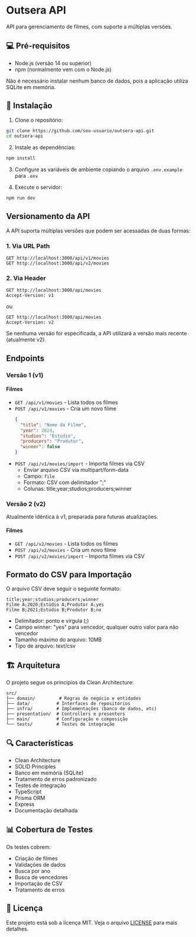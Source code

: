 # Outsera API

API para gerenciamento de filmes, com suporte a múltiplas versões.

## 💻 Pré-requisitos

- Node.js (versão 14 ou superior)
- npm (normalmente vem com o Node.js)

Não é necessário instalar nenhum banco de dados, pois a aplicação utiliza SQLite em memória.

## 🚀 Instalação

1. Clone o repositório:
```bash
git clone https://github.com/seu-usuario/outsera-api.git
cd outsera-api
```

2. Instale as dependências:
```bash
npm install
```

3. Configure as variáveis de ambiente copiando o arquivo `.env.example` para `.env`

4. Execute o servidor:
```bash
npm run dev
```

## Versionamento da API

A API suporta múltiplas versões que podem ser acessadas de duas formas:

### 1. Via URL Path

```
GET http://localhost:3000/api/v1/movies
GET http://localhost:3000/api/v2/movies
```

### 2. Via Header

```
GET http://localhost:3000/api/movies
Accept-Version: v1
```

ou

```
GET http://localhost:3000/api/movies
Accept-Version: v2
```

Se nenhuma versão for especificada, a API utilizará a versão mais recente (atualmente v2).

## Endpoints

### Versão 1 (v1)

#### Filmes

- `GET /api/v1/movies` - Lista todos os filmes
- `POST /api/v1/movies` - Cria um novo filme
  ```json
  {
    "title": "Nome do Filme",
    "year": 2024,
    "studios": "Estúdio",
    "producers": "Produtor",
    "winner": false
  }
  ```
- `POST /api/v1/movies/import` - Importa filmes via CSV
  - Enviar arquivo CSV via multipart/form-data
  - Campo: `file`
  - Formato: CSV com delimitador ";"
  - Colunas: title;year;studios;producers;winner

### Versão 2 (v2)

Atualmente idêntica à v1, preparada para futuras atualizações.

#### Filmes

- `GET /api/v2/movies` - Lista todos os filmes
- `POST /api/v2/movies` - Cria um novo filme
- `POST /api/v2/movies/import` - Importa filmes via CSV

## Formato do CSV para Importação

O arquivo CSV deve seguir o seguinte formato:

```csv
title;year;studios;producers;winner
Filme A;2020;Estúdio A;Produtor A;yes
Filme B;2021;Estúdio B;Produtor B;no
```

- Delimitador: ponto e vírgula (;)
- Campo winner: "yes" para vencedor, qualquer outro valor para não vencedor
- Tamanho máximo do arquivo: 10MB
- Tipo de arquivo: text/csv

## 🏗️ Arquitetura

O projeto segue os princípios da Clean Architecture:

```
src/
├── domain/         # Regras de negócio e entidades
├── data/          # Interfaces de repositórios
├── infra/         # Implementações (banco de dados, etc)
├── presentation/  # Controllers e presenters
├── main/          # Configuração e composição
└── tests/         # Testes de integração
```

## 🔍 Características

- Clean Architecture
- SOLID Principles
- Banco em memória (SQLite)
- Tratamento de erros padronizado
- Testes de integração
- TypeScript
- Prisma ORM
- Express
- Documentação detalhada

## 📊 Cobertura de Testes

Os testes cobrem:
- Criação de filmes
- Validações de dados
- Busca por ano
- Busca de vencedores
- Importação de CSV
- Tratamento de erros

## 📝 Licença

Este projeto está sob a licença MIT. Veja o arquivo [LICENSE](LICENSE) para mais detalhes. 